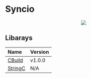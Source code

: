 # Syncio

<div align="center">
    <img src="https://img.shields.io/github/license/DevByEagle/Syncio?logo=apache&color=%230095ff
    "/>
</div>

<!--## Features
- -->

## Libarays

| Name | Version |
| :--- | :--- |
| [CBuild](https://github.com/DevByEagle/CBuild) |  v1.0.0 |
| [StringC](https://github.com/DevByEagle/StringC) | N/A |